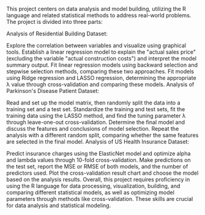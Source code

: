 This project centers on data analysis and model building, utilizing the R language and related statistical methods to address real-world problems. The project is divided into three parts:

Analysis of Residential Building Dataset:

Explore the correlation between variables and visualize using graphical tools.
Establish a linear regression model to explain the "actual sales price" (excluding the variable "actual construction costs") and interpret the model summary output.
Fit linear regression models using backward selection and stepwise selection methods, comparing these two approaches.
Fit models using Ridge regression and LASSO regression, determining the appropriate λ value through cross-validation and comparing these models.
Analysis of Parkinson's Disease Patient Dataset:

Read and set up the model matrix, then randomly split the data into a training set and a test set.
Standardize the training and test sets, fit the training data using the LASSO method, and find the tuning parameter λ through leave-one-out cross-validation.
Determine the final model and discuss the features and conclusions of model selection.
Repeat the analysis with a different random split, comparing whether the same features are selected in the final model.
Analysis of US Health Insurance Dataset:

Predict insurance charges using the ElasticNet model and optimize alpha and lambda values through 10-fold cross-validation.
Make predictions on the test set, report the MSE or RMSE of both models, and the number of predictors used.
Plot the cross-validation result chart and choose the model based on the analysis results.
Overall, this project requires proficiency in using the R language for data processing, visualization, building, and comparing different statistical models, as well as optimizing model parameters through methods like cross-validation. These skills are crucial for data analysis and statistical modeling.

